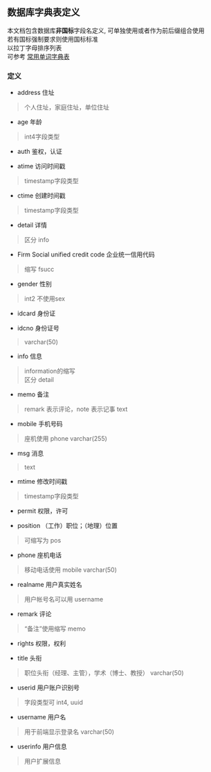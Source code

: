 ## 数据库字典表定义
本文档包含数据库**非国标**字段名定义, 可单独使用或者作为前后缀组合使用  
若有国标强制要求则使用国标标准  
以拉丁字母排序列表  
可参考 [常用单词字典表](./dict.md)

### 定义

- address 住址
> 个人住址，家庭住址，单位住址

- age 年龄
> int4字段类型

- auth 鉴权，认证

- atime 访问时间戳
> timestamp字段类型

- ctime 创建时间戳
> timestamp字段类型

- detail 详情
> 区分 info

- Firm Social unified credit code 企业统一信用代码
> 缩写 fsucc

- gender 性别
> int2
> 不使用sex

- idcard 身份证

- idcno 身份证号 
> varchar(50)

- info 信息
> information的缩写  
> 区分 detail

- memo 备注
> remark 表示评论，note 表示记事
> text

- mobile 手机号码
> 座机使用 phone
> varchar(255)

- msg 消息
> text

- mtime 修改时间戳
> timestamp字段类型

- permit 权限，许可

- position （工作）职位；（地理）位置
> 可缩写为 pos

- phone 座机电话
> 移动电话使用 mobile
> varchar(50)

- realname 用户真实姓名
> 用户帐号名可以用 username

- remark 评论
> “备注”使用缩写 memo

- rights 权限，权利

- title 头衔
> 职位头衔（经理、主管），学术（博士、教授）
> varchar(50)

- userid 用户账户识别号
> 字段类型可 int4, uuid

- username 用户名
> 用于前端显示登录名
> varchar(50)

- userinfo 用户信息
> 用户扩展信息

